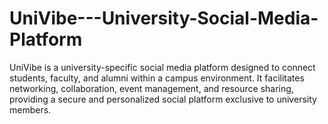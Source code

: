 # UniVibe---University-Social-Media-Platform
UniVibe is a university-specific social media platform designed to connect students, faculty, and  alumni within a campus environment. It facilitates networking, collaboration, event management, and resource sharing, providing a secure and personalized social platform exclusive to university members.
